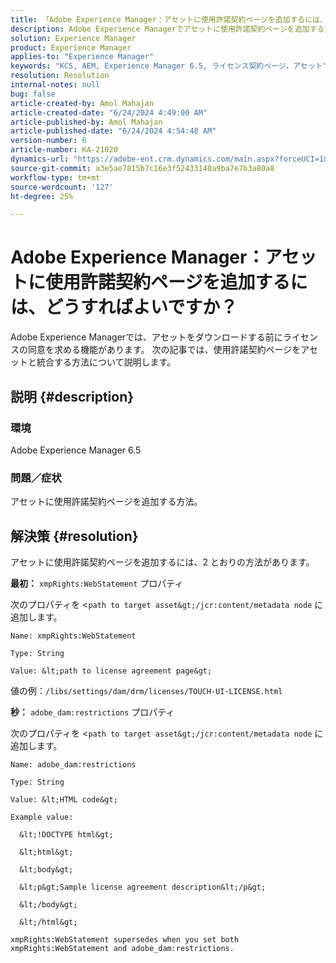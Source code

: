 ```yaml
---
title: 「Adobe Experience Manager：アセットに使用許諾契約ページを追加するには、どうすればよいですか？」
description: Adobe Experience Managerでアセットに使用許諾契約ページを追加する方法を説明します。
solution: Experience Manager
product: Experience Manager
applies-to: "Experience Manager"
keywords: "KCS, AEM, Experience Manager 6.5, ライセンス契約ページ，アセット"
resolution: Resolution
internal-notes: null
bug: false
article-created-by: Amol Mahajan
article-created-date: "6/24/2024 4:49:00 AM"
article-published-by: Amol Mahajan
article-published-date: "6/24/2024 4:54:48 AM"
version-number: 6
article-number: KA-21020
dynamics-url: "https://adobe-ent.crm.dynamics.com/main.aspx?forceUCI=1&pagetype=entityrecord&etn=knowledgearticle&id=1dbc2e12-e531-ef11-8409-6045bd029b18"
source-git-commit: a3e5ae7815b7c16e3f52433140a9ba7e7b3a80a8
workflow-type: tm+mt
source-wordcount: '127'
ht-degree: 25%

---
```


# Adobe Experience Manager：アセットに使用許諾契約ページを追加するには、どうすればよいですか？


Adobe Experience Managerでは、アセットをダウンロードする前にライセンスの同意を求める機能があります。 次の記事では、使用許諾契約ページをアセットと統合する方法について説明します。

## 説明 {#description}


### <b>環境</b>

Adobe Experience Manager 6.5



### <b>問題／症状</b>

アセットに使用許諾契約ページを追加する方法。


## 解決策 {#resolution}


アセットに使用許諾契約ページを追加するには、2 とおりの方法があります。

<b>最初：</b> `xmpRights:WebStatement` プロパティ

次のプロパティを &lt;`path to target asset&gt;/jcr:content/metadata node` に追加します。


```
Name: xmpRights:WebStatement

Type: String

Value: &lt;path to license agreement page&gt;
```


値の例：`/libs/settings/dam/drm/licenses/TOUCH-UI-LICENSE.html`

<b>秒：</b> `adobe_dam:restrictions` プロパティ

次のプロパティを &lt;`path to target asset&gt;/jcr:content/metadata node` に追加します。


```
Name: adobe_dam:restrictions

Type: String

Value: &lt;HTML code&gt;
```



```
Example value:

  &lt;!DOCTYPE html&gt;

  &lt;html&gt;

  &lt;body&gt;

  &lt;p&gt;Sample license agreement description&lt;/p&gt;

  &lt;/body&gt;

  &lt;/html&gt; 

xmpRights:WebStatement supersedes when you set both xmpRights:WebStatement and adobe_dam:restrictions.
```



